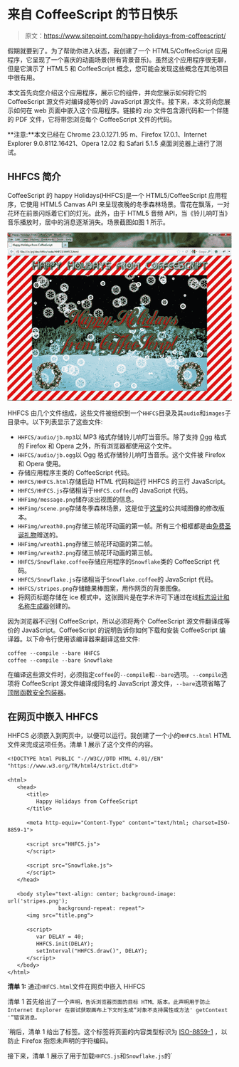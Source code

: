 # 来自 CoffeeScript 的节日快乐

> 原文：<https://www.sitepoint.com/happy-holidays-from-coffeescript/>

假期就要到了。为了帮助你进入状态，我创建了一个 HTML5/CoffeeScript 应用程序，它呈现了一个喜庆的动画场景(带有背景音乐)。虽然这个应用程序很无聊，但是它演示了 HTML5 和 CoffeeScript 概念，您可能会发现这些概念在其他项目中很有用。

本文首先向您介绍这个应用程序，展示它的组件，并向您展示如何将它的 CoffeeScript 源文件对编译成等价的 JavaScript 源文件。接下来，本文将向您展示如何在 web 页面中嵌入这个应用程序。链接的 zip 文件包含源代码和一个伴随的 PDF 文件，它将带您浏览每个 CoffeeScript 文件的代码。

**注意:**本文已经在 Chrome 23.0.1271.95 m、Firefox 17.0.1、Internet Explorer 9.0.8112.16421、Opera 12.02 和 Safari 5.1.5 桌面浏览器上进行了测试。

## HHFCS 简介

CoffeeScript 的 happy Holidays(HHFCS)是一个 HTML5/CoffeeScript 应用程序，它使用 HTML5 Canvas API 来呈现夜晚的冬季森林场景。雪花在飘落，一对花环在前景闪烁着它们的灯光。此外，由于 HTML5 音频 API，当《铃儿响叮当》音乐播放时，居中的消息逐渐消失。场景截图如图 1 所示。

[![](img/f01a5b4155bfa891ce982b6626be61d6.png)](https://www.sitepoint.com/wp-content/uploads/2013/03/figure1.jpg)

HHFCS 由几个文件组成，这些文件被组织到一个`HHFCS`目录及其`audio`和`images`子目录中。以下列表显示了这些文件:

*   `HHFCS/audio/jb.mp3`以 MP3 格式存储铃儿响叮当音乐。除了支持 [Ogg](http://en.wikipedia.org/wiki/Ogg) 格式的 Firefox 和 Opera 之外，所有浏览器都使用这个文件。
*   `HHFCS/audio/jb.ogg`以 Ogg 格式存储铃儿响叮当音乐。这个文件被 Firefox 和 Opera 使用。
*   存储应用程序主类的 CoffeeScript 代码。
*   `HHFCS/HHFCS.html`存储启动 HTML 代码和运行 HHFCS 的三行 JavaScript。
*   `HHFCS/HHFCS.js`存储相当于`HHFCS.coffee`的 JavaScript 代码。
*   `HHFimg/message.png`储存淡出视图的信息。
*   `HHFimg/scene.png`存储冬季森林场景，这是位于[这里](http://www.bestphotos.us/photo/wo8368-winter-forest-5986.php)的公共域图像的修改版本。
*   `HHFimg/wreath0.png`存储三帧花环动画的第一帧。所有三个相框都是由[免费圣诞礼物](http://www.fg-a.com/christmas.htm)赠送的。
*   `HHFimg/wreath1.png`存储三帧花环动画的第二帧。
*   `HHFimg/wreath2.png`存储三帧花环动画的第三帧。
*   `HHFCS/Snowflake.coffee`存储应用程序的`Snowflake`类的 CoffeeScript 代码。
*   `HHFCS/Snowflake.js`存储相当于`Snowflake.coffee`的 JavaScript 代码。
*   `HHFCS/stripes.png`存储糖果棒图案，用作网页的背景图像。
*   将网页标题存储在 ice 模式中。这张图片是在学术许可下通过在线[标志设计和名称生成器](http://www.flamingtext.com/)创建的。

因为浏览器不识别 CoffeeScript，所以必须将两个 CoffeeScript 源文件翻译成等价的 JavaScript。CoffeeScript 的说明告诉你如何下载和安装 CoffeeScript 编译器。以下命令行使用该编译器来翻译这些文件:

```
coffee --compile --bare HHFCS
coffee --compile --bare Snowflake
```

在编译这些源文件时，必须指定`coffee`的`--compile`和`--bare`选项。`--compile`选项将 CoffeeScript 源文件编译成同名的 JavaScript 源文件，`--bare`选项省略了[顶层函数安全包装器](http://coffeescript.org/#lexical_scope)。

## 在网页中嵌入 HHFCS

HHFCS 必须嵌入到网页中，以便可以运行。我创建了一个小的`HHFCS.html` HTML 文件来完成这项任务。清单 1 展示了这个文件的内容。

```
<!DOCTYPE html PUBLIC "-//W3C//DTD HTML 4.01//EN" "https://www.w3.org/TR/html4/strict.dtd">

<html>
   <head>
      <title>
         Happy Holidays from CoffeeScript
      </title>

      <meta http-equiv="Content-Type" content="text/html; charset=ISO-8859-1">

      <script src="HHFCS.js">
      </script>

      <script src="Snowflake.js">
      </script>
   </head>

   <body style="text-align: center; background-image: url('stripes.png');
                background-repeat: repeat">
      <img src="title.png">

      <script>
         var DELAY = 40;
         HHFCS.init(DELAY);
         setInterval("HHFCS.draw()", DELAY);
      </script>
   </body>
</html>
```

**清单 1:** 通过`HHFCS.html`文件在网页中嵌入 HHFCS

清单 1 首先给出了一个`声明，告诉浏览器页面的目标 HTML 版本。此声明用于防止 Internet Explorer 在尝试获取画布上下文时生成“对象不支持属性或方法' getContext '”错误消息。`

 `稍后，清单 1 给出了标签。这个标签将页面的内容类型标识为 [ISO-8859-1](http://en.wikipedia.org/wiki/ISO/IEC_8859-1) ，以防止 Firefox 抱怨未声明的字符编码。

接下来，清单 1 展示了用于加载`HHFCS.js`和`Snowflake.js`的`